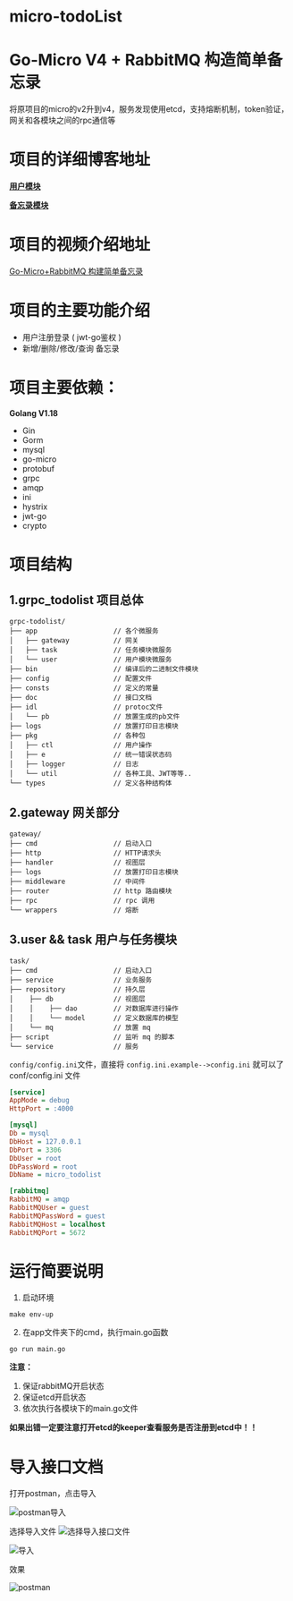 # micro-todoList
# Go-Micro V4 + RabbitMQ 构造简单备忘录

将原项目的micro的v2升到v4，服务发现使用etcd，支持熔断机制，token验证，网关和各模块之间的rpc通信等

# 项目的详细博客地址

**[用户模块](https://blog.csdn.net/weixin_45304503/article/details/122286980)**

**[备忘录模块](https://blog.csdn.net/weixin_45304503/article/details/122301707)**

# 项目的视频介绍地址

[Go-Micro+RabbitMQ 构建简单备忘录](https://www.bilibili.com/video/BV1h44y1L7LN)

# 项目的主要功能介绍

- 用户注册登录 ( jwt-go鉴权 )
- 新增/删除/修改/查询 备忘录

# 项目主要依赖：

**Golang V1.18**

- Gin
- Gorm
- mysql
- go-micro
- protobuf
- grpc
- amqp
- ini
- hystrix
- jwt-go
- crypto

# 项目结构
## 1.grpc_todolist 项目总体
```
grpc-todolist/
├── app                   // 各个微服务
│   ├── gateway           // 网关
│   ├── task              // 任务模块微服务
│   └── user              // 用户模块微服务
├── bin                   // 编译后的二进制文件模块
├── config                // 配置文件
├── consts                // 定义的常量
├── doc                   // 接口文档
├── idl                   // protoc文件
│   └── pb                // 放置生成的pb文件
├── logs                  // 放置打印日志模块
├── pkg                   // 各种包
│   ├── ctl               // 用户操作
│   ├── e                 // 统一错误状态码
│   ├── logger            // 日志
│   └── util              // 各种工具、JWT等等..
└── types                 // 定义各种结构体
```

## 2.gateway 网关部分
```
gateway/
├── cmd                   // 启动入口
├── http                  // HTTP请求头
├── handler               // 视图层
├── logs                  // 放置打印日志模块
├── middleware            // 中间件
├── router                // http 路由模块
├── rpc                   // rpc 调用
└── wrappers              // 熔断
```

## 3.user && task 用户与任务模块
```
task/
├── cmd                   // 启动入口
├── service               // 业务服务
├── repository            // 持久层
│    ├── db               // 视图层
│    │    ├── dao         // 对数据库进行操作
│    │    └── model       // 定义数据库的模型
│    └── mq               // 放置 mq
├── script                // 监听 mq 的脚本
└── service               // 服务
```


`config/config.ini`文件，直接将 `config.ini.example-->config.ini` 就可以了
conf/config.ini 文件
```ini
[service]
AppMode = debug
HttpPort = :4000

[mysql]
Db = mysql
DbHost = 127.0.0.1
DbPort = 3306
DbUser = root
DbPassWord = root
DbName = micro_todolist

[rabbitmq]
RabbitMQ = amqp
RabbitMQUser = guest
RabbitMQPassWord = guest
RabbitMQHost = localhost
RabbitMQPort = 5672
```


# 运行简要说明
1. 启动环境

```shell
make env-up
```

2. 在app文件夹下的cmd，执行main.go函数

```shell
go run main.go
```

**注意：**
1. 保证rabbitMQ开启状态
2. 保证etcd开启状态
3. 依次执行各模块下的main.go文件

**如果出错一定要注意打开etcd的keeper查看服务是否注册到etcd中！！**

# 导入接口文档

打开postman，点击导入

![postman导入](doc/1.点击import导入.png)

选择导入文件
![选择导入接口文件](doc/2.选择文件.png)

![导入](doc/3.导入.png)

效果

![postman](doc/4.效果.png)




